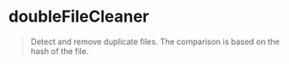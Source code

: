 # doubleFileCleaner

> Detect and remove duplicate files. The comparison is based on the hash of the file.
